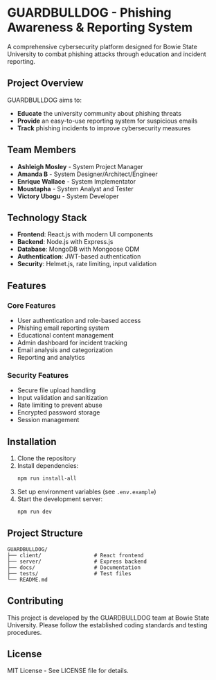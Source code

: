 # GUARDBULLDOG - Phishing Awareness & Reporting System

A comprehensive cybersecurity platform designed for Bowie State University to combat phishing attacks through education and incident reporting.

## Project Overview

GUARDBULLDOG aims to:
- **Educate** the university community about phishing threats
- **Provide** an easy-to-use reporting system for suspicious emails
- **Track** phishing incidents to improve cybersecurity measures

## Team Members

- **Ashleigh Mosley** - System Project Manager
- **Amanda B** - System Designer/Architect/Engineer
- **Enrique Wallace** - System Implementator
- **Moustapha** - System Analyst and Tester
- **Victory Ubogu** - System Developer

## Technology Stack

- **Frontend**: React.js with modern UI components
- **Backend**: Node.js with Express.js
- **Database**: MongoDB with Mongoose ODM
- **Authentication**: JWT-based authentication
- **Security**: Helmet.js, rate limiting, input validation

## Features

### Core Features
- User authentication and role-based access
- Phishing email reporting system
- Educational content management
- Admin dashboard for incident tracking
- Email analysis and categorization
- Reporting and analytics

### Security Features
- Secure file upload handling
- Input validation and sanitization
- Rate limiting to prevent abuse
- Encrypted password storage
- Session management

## Installation

1. Clone the repository
2. Install dependencies:
   ```bash
   npm run install-all
   ```
3. Set up environment variables (see `.env.example`)
4. Start the development server:
   ```bash
   npm run dev
   ```

## Project Structure

```
GUARDBULLDOG/
├── client/                 # React frontend
├── server/                 # Express backend
├── docs/                   # Documentation
├── tests/                  # Test files
└── README.md
```

## Contributing

This project is developed by the GUARDBULLDOG team at Bowie State University. Please follow the established coding standards and testing procedures.

## License

MIT License - See LICENSE file for details.
